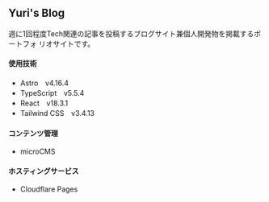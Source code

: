 ## Yuri's Blog

週に1回程度Tech関連の記事を投稿するブログサイト兼個人開発物を掲載するポートフォ
リオサイトです。

#### 使用技術

- Astro　v4.16.4
- TypeScript　v5.5.4
- React　v18.3.1
- Tailwind CSS　v3.4.13

#### コンテンツ管理

- microCMS

#### ホスティングサービス

- Cloudflare Pages

